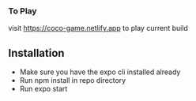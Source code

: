 
### To Play
visit https://coco-game.netlify.app to play current build

## Installation
- Make sure you have the expo cli installed already
- Run npm install in repo directory
- Run expo start